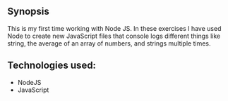 ## Synopsis

This is my first time working with Node JS. In these exercises I have used Node to create new JavaScript files that console logs different things like string, the average of an array of numbers, and strings multiple times.

## Technologies used:

- NodeJS
- JavaScript
